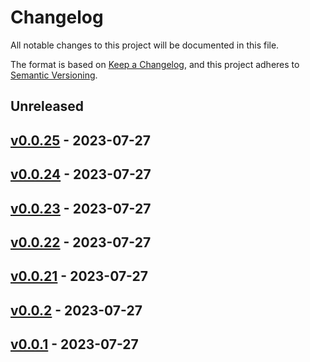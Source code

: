 # Changelog

All notable changes to this project will be documented in this file.

The format is based on [Keep a Changelog](https://keepachangelog.com/en/1.0.0/),
and this project adheres to [Semantic Versioning](https://semver.org/spec/v2.0.0.html).

## Unreleased

## [v0.0.25](https://github.com/cheshire-cat-ai/ccat-api-py/releases/tag/v0.0.25) - 2023-07-27

## [v0.0.24](https://github.com/cheshire-cat-ai/ccat-api-py/releases/tag/v0.0.24) - 2023-07-27

## [v0.0.23](https://github.com/cheshire-cat-ai/ccat-api-py/releases/tag/v0.0.23) - 2023-07-27

## [v0.0.22](https://github.com/cheshire-cat-ai/ccat-api-py/releases/tag/v0.0.22) - 2023-07-27

## [v0.0.21](https://github.com/cheshire-cat-ai/ccat-api-py/releases/tag/v0.0.21) - 2023-07-27

## [v0.0.2](https://github.com/cheshire-cat-ai/ccat-api-py/releases/tag/v0.0.2) - 2023-07-27
## [v0.0.1](https://github.com/cheshire-cat-ai/ccat-api-py/releases/tag/v0.0.1) - 2023-07-27
